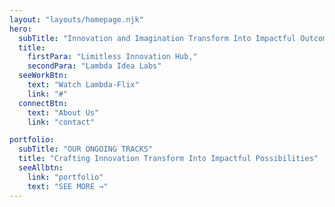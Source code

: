 ```yaml
---
layout: "layouts/homepage.njk"
hero:
  subTitle: "Innovation and Imagination Transform Into Impactful Outcomes"
  title:
    firstPara: "Limitless Innovation Hub,"
    secondPara: "Lambda Idea Labs"
  seeWorkBtn:
    text: "Watch Lambda-Flix"
    link: "#"
  connectBtn: 
    text: "About Us"
    link: "contact"

portfolio:
  subTitle: "OUR ONGOING TRACKS"
  title: "Crafting Innovation Transform Into Impactful Possibilities"
  seeAllbtn:
    link: "portfolio"
    text: "SEE MORE →"
---
```

